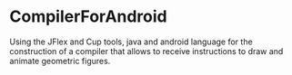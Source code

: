 # CompilerForAndroid
Using the JFlex and Cup tools, java and android language for the construction of a compiler that allows to receive instructions to draw and animate geometric figures.
